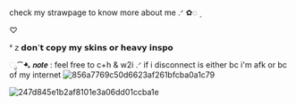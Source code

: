

check my strawpage to know more about me .ᐟ   ✿◌   ۪ 

 ♡

 
ᶻ 𝗓           𝗱𝗼𝗻'𝘁 𝗰𝗼𝗽𝘆 𝗺𝘆 𝘀𝗸𝗶𝗻𝘀 𝗼𝗿 𝗵𝗲𝗮𝘃𝘆 𝗶𝗻𝘀𝗽𝗼 

ೃ⁀➷  𝙣𝙤𝙩𝙚 : feel free to c+h & w2i  .ᐟ  if i disconnect is either bc i'm afk or bc of my internet
![856a7769c50d6623af261bfcba0a1c79](https://github.com/user-attachments/assets/0aa70175-f8c7-47a3-bb65-11b8521e572b)

![247d845e1b2af8101e3a06dd01ccba1e](https://github.com/user-attachments/assets/b62f8cb7-c918-4c33-ada6-e4d6e24cd219)



